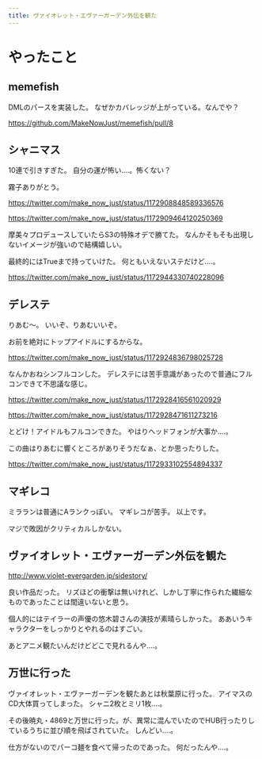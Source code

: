 ```yaml
---
title: ヴァイオレット・エヴァーガーデン外伝を観た
---
```


# やったこと

## memefish

DMLのパースを実装した。
なぜかカバレッジが上がっている。なんでや？

<https://github.com/MakeNowJust/memefish/pull/8>

## シャニマス

10連で引きすぎた。
自分の運が怖い‥‥。怖くない？

霧子ありがとう。

<https://twitter.com/make_now_just/status/1172908848589336576>

<https://twitter.com/make_now_just/status/1172909464120250369>

摩美々プロデュースしていたらS3の特殊オデで勝てた。
なんかそもそも出現しないイメージが強いので結構嬉しい。

最終的にはTrueまで持っていけた。
何ともいえないステだけど‥‥。

<https://twitter.com/make_now_just/status/1172944330740228096>

## デレステ

りあむ〜。
いいぞ、りあむいいぞ。

お前を絶対にトップアイドルにするからな。

<https://twitter.com/make_now_just/status/1172924836798025728>

なんかおねシンフルコンした。
デレステには苦手意識があったので普通にフルコンできて不思議な感じ。

<https://twitter.com/make_now_just/status/1172928416561020929>

<https://twitter.com/make_now_just/status/1172928471611273216>

とどけ！アイドルもフルコンできた。
やはりヘッドフォンが大事か‥‥。

この曲はりあむに響くところがありそうだなぁ、とか思ったりした。

<https://twitter.com/make_now_just/status/1172933102554894337>

## マギレコ

ミラランは普通にAランクっぽい。
マギレコが苦手。
以上です。

マジで敗因がクリティカルしかない。

## ヴァイオレット・エヴァーガーデン外伝を観た

http://www.violet-evergarden.jp/sidestory/

良い作品だった。
リズほどの衝撃は無いけれど、しかし丁寧に作られた繊細なものであったことは間違いないと思う。

個人的にはテイラーの声優の悠木碧さんの演技が素晴らしかった。
ああいうキャラクターをしっかりとやれるのはすごい。

あとアニメ観たいんだけどどこで見れるんや‥‥。

## 万世に行った

ヴァイオレット・エヴァーガーデンを観たあとは秋葉原に行った。
アイマスのCD大体買ってしまった。
シャニ2枚とミリ1枚‥‥。

その後暁丸・4869と万世に行った。が、異常に混んでいたのでHUB行ったりしているうちに並び順を飛ばされていた。
しんどい‥‥。

仕方がないのでパーコ麺を食べて帰ったのであった。
何だったんや‥‥。
